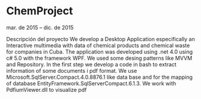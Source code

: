 # ChemProject

mar. de 2015 – dic. de 2015

Descripción del proyecto
We develop a Desktop Application especifically an Interactive multimedia with data of chemical products and chemical waste for companies in Cuba. The application was developed using .net 4.0 using c# 5.0 with the framework WPF. We used some desing patterns like MVVM and Repository. In the first step we develop a code in bash to extract information of some documents i pdf format. We use Microsoft.SqlServer.Compact.4.0.8876.1 like data base and for the mapping of database EntityFramework.SqlServerCompact.6.1.3. We work with PdfiumViewer.dll to visualize pdf
